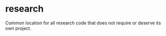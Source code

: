 research
========

Common location for all research code that does not require or deserve its own project.
